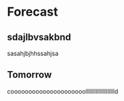 # Forecast

## sdajlbvsakbnd 

sasahjbjhhssahjsa

## Tomorrow

cooooooooooooooooooooolllllllllllllllllllld
